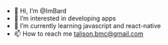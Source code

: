 - 👋 Hi, I’m @ImBard
- 👀 I’m interested in developing apps 
- 🌱 I’m currently learning javascript and react-native
- 📫 How to reach me talison.bmc@gmail.com

<!---
ImBard/ImBard is a ✨ special ✨ repository because its `README.md` (this file) appears on your GitHub profile.
You can click the Preview link to take a look at your changes.
--->

